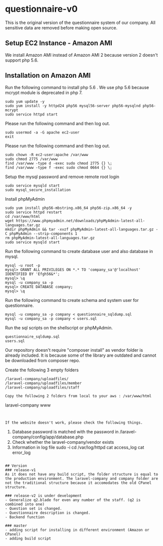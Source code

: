 # questionnaire-v0
This is the original version of the questionnaire system of our company. All sensitive data are removed before making open source.

## Setup EC2 Instance - Amazon AMI
We install Amazon AMI instead of Amazon AMI 2 because version 2 doesn't support php 5.6.

## Installation on Amazon AMI 
Run the following command to install php 5.6 . We use php 5.6 because mcrypt module is deprecated in php 7. 
```
sudo yum update -y
sudo yum install -y httpd24 php56 mysql56-server php56-mysqlnd php56-mcrypt
sudo service httpd start
```

Please run the following command and then log out.
```
sudo usermod -a -G apache ec2-user
exit
```

Please run the following command and then log out.
```
sudo chown -R ec2-user:apache /var/www
sudo chmod 2775 /var/www
find /var/www -type d -exec sudo chmod 2775 {} \;
find /var/www -type f -exec sudo chmod 0664 {} \;
```

Setup the mysql password and remove remote root login
```
sudo service mysqld start
sudo mysql_secure_installation
```

Install phpMyAdmin
```
sudo yum install php56-mbstring.x86_64 php56-zip.x86_64 -y
sudo service httpd restart
cd /var/www/html
wget https://www.phpmyadmin.net/downloads/phpMyAdmin-latest-all-languages.tar.gz
mkdir phpMyAdmin && tar -xvzf phpMyAdmin-latest-all-languages.tar.gz -C phpMyAdmin --strip-components 1
rm phpMyAdmin-latest-all-languages.tar.gz
sudo service mysqld start
```

Run the following command to create database user and also database in mysql.
```
mysql -u root -p
mysql> GRANT ALL PRIVILEGES ON *.* TO 'company_sa'@'localhost' IDENTIFIED BY 'Efgh56&*';
mysql> \q
mysql -u company_sa -p
mysql> CREATE DATABASE company;
mysql> \q
```

Run the following command to create schema and system user for questionnaire.
```
mysql -u company_sa -p company < questionnaire_sqldump.sql
mysql -u company_sa -p company < users.sql
```

Run the sql scripts on the shellscript or phpMyAdmin.
```
questionnaire_sqldump.sql
users.sql
```

Our repository doesn't require "composer install" as vendor folder is already included. It is because some of the library are outdated and cannot be downloaded from composer repo.

Create the following 3 empty folders
```
/laravel-company/uploadfiles/
/laravel-company/uploadfiles/member
/laravel-company/uploadfiles/staff

Copy the following 2 folders from local to your aws : /var/www/html
```
laravel-company
www
```


If the website doesn't work, please check the following things.
```
1. Database password is matched with the password in /laravel-company/config/app/database.php
2. Check whether the laravel-company/vendor exists
3. Information in log file 
   sudo -i
   cd /var/log/httpd
   cat access_log
   cat error_log

```

## Version
### release-v1
As it does not have any build script, the folder structure is equal to the production environment. The laravel-company and company folder are not the traditional structure because it accomodates the old CPanel structure.

### release-v2 is under development
- Generalize q2.blade for even any number of the staff. (q2 is combined into one)
- Question set is changed.
- Questionnaire description is changed.
- Backend function

### master
- adding script for installing in different environment (Amazon or CPanel)
- adding build script
